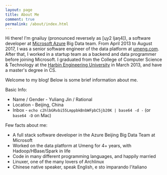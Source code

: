 ```yaml
---
layout: page
title: About Me
comment: true
permalink: /about/index.html
---
```


Hi there! I'm gnailuy (pronounced reversely as [ɥy2 ljaŋ4]), a software developer at [Microsoft Azure][azure] Big Data team.
From April 2013 to August 2017, I was a senior software engineer of the data platform at [umeng.com][umeng].
After that, I worked in a startup team as a backend and data programmer before joining Microsoft.
I graduated from the College of Computer Science & Technology at the [Harbin Engineering University][heu] in March 2013,
and have a master's degree in CS.

Welcome to my blog! Below is some brief information about me.

Basic Info:

* Name / Gender - Yuliang Jin / Rational
* Location - Beijing, China
* Inbox - `echo c2hlbGRvbi55LmppbkBnbWFpbC5jb20K | base64 -d -` (or `base64 -D` on Mac)

Few facts about me:

* A full stack software developer in the Azure Beijing Big Data Team at Microsoft
* Worked on the data platform at Umeng for 4+ years, with Hadoop/HBase/Spark in life
* Code in many different programming languages, and happily married
* Linuxer, one of the many lovers of Archlinux
* Chinese native speaker, speak English, e sto imparando l'italiano

[azure]:    https://azure.microsoft.com/en-us/
[umeng]:    http://www.umeng.com
[heu]:      http://english.hrbeu.edu.cn
